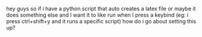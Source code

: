 hey guys so if i have a python script that auto creates a latex file or maybe it does something else and I want it to like run when I press a keybind (eg: i press ctrl+shift+y and it runs a specific script) how do i go about setting this up?

